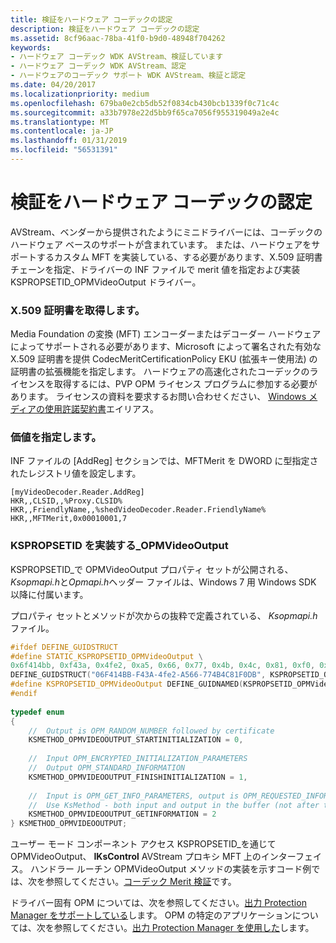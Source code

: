 ```yaml
---
title: 検証をハードウェア コーデックの認定
description: 検証をハードウェア コーデックの認定
ms.assetid: 8cf96aac-78ba-41f0-b9d0-48948f704262
keywords:
- ハードウェア コーデック WDK AVStream、検証しています
- ハードウェア コーデック WDK AVStream、認定
- ハードウェアのコーデック サポート WDK AVStream、検証と認定
ms.date: 04/20/2017
ms.localizationpriority: medium
ms.openlocfilehash: 679ba0e2cb5db52f0834cb430bcb1339f0c71c4c
ms.sourcegitcommit: a33b7978e22d5bb9f65ca7056f955319049a2e4c
ms.translationtype: MT
ms.contentlocale: ja-JP
ms.lasthandoff: 01/31/2019
ms.locfileid: "56531391"
---
```

# <a name="validating-and-certifying-hardware-codecs"></a>検証をハードウェア コーデックの認定


AVStream、ベンダーから提供されたようにミニドライバーには、コーデックのハードウェア ベースのサポートが含まれています。 または、ハードウェアをサポートするカスタム MFT を実装している、する必要があります、X.509 証明書チェーンを指定、ドライバーの INF ファイルで merit 値を指定および実装 KSPROPSETID\_OPMVideoOutput ドライバー。

### <a name="obtaining-an-x509-certificate"></a>**X.509 証明書を取得します。**

Media Foundation の変換 (MFT) エンコーダーまたはデコーダー ハードウェアによってサポートされる必要があります、Microsoft によって署名された有効な X.509 証明書を提供 CodecMeritCertificationPolicy EKU (拡張キー使用法) の証明書の拡張機能を指定します。 ハードウェアの高速化されたコーデックのライセンスを取得するには、PVP OPM ライセンス プログラムに参加する必要があります。 ライセンスの資料を要求するお問い合わせください、 [Windows メディアの使用許諾契約書](mailto://wmla@microsoft.com)エイリアス。

### <a name="specifying-merit"></a>**価値を指定します。**

INF ファイルの [AddReg] セクションでは、MFTMerit を DWORD に型指定されたレジストリ値を設定します。

```INF
[myVideoDecoder.Reader.AddReg]
HKR,,CLSID,,%Proxy.CLSID%
HKR,,FriendlyName,,%shedVideoDecoder.Reader.FriendlyName%
HKR,,MFTMerit,0x00010001,7
```

### <a name="implementing-kspropsetidopmvideooutput"></a>**KSPROPSETID を実装する\_OPMVideoOutput**

KSPROPSETID\_で OPMVideoOutput プロパティ セットが公開される、 *Ksopmapi.h*と*Opmapi.h*ヘッダー ファイルは、Windows 7 用 Windows SDK 以降に付属います。

プロパティ セットとメソッドが次からの抜粋で定義されている、 *Ksopmapi.h*ファイル。

```cpp
#ifdef DEFINE_GUIDSTRUCT
#define STATIC_KSPROPSETID_OPMVideoOutput \
0x6f414bb, 0xf43a, 0x4fe2, 0xa5, 0x66, 0x77, 0x4b, 0x4c, 0x81, 0xf0, 0xdb                         
DEFINE_GUIDSTRUCT("06F414BB-F43A-4fe2-A566-774B4C81F0DB", KSPROPSETID_OPMVideoOutput);          
#define KSPROPSETID_OPMVideoOutput DEFINE_GUIDNAMED(KSPROPSETID_OPMVideoOutput)                   
#endif
 
typedef enum
{                                                                                    
    //  Output is OPM_RANDOM_NUMBER followed by certificate                                        
    KSMETHOD_OPMVIDEOOUTPUT_STARTINITIALIZATION = 0,                                              
 
    //  Input OPM_ENCRYPTED_INITIALIZATION_PARAMETERS                                             
    //  Output OPM_STANDARD_INFORMATION                                                           
    KSMETHOD_OPMVIDEOOUTPUT_FINISHINITIALIZATION = 1,                                             
 
    //  Input is OPM_GET_INFO_PARAMETERS, output is OPM_REQUESTED_INFORMATION                     
    //  Use KsMethod - both input and output in the buffer (not after the KSMETHOD structure)     
    KSMETHOD_OPMVIDEOOUTPUT_GETINFORMATION = 2                                                    
} KSMETHOD_OPMVIDEOOUTPUT;           
```

ユーザー モード コンポーネント アクセス KSPROPSETID\_を通じて OPMVideoOutput、 **IKsControl** AVStream プロキシ MFT 上のインターフェイス。 ハンドラー ルーチン OPMVideoOutput メソッドの実装を示すコード例では、次を参照してください。[コーデック Merit 検証](codec-merit-validation.md)です。

ドライバー固有 OPM については、次を参照してください。[出力 Protection Manager をサポートしている](https://msdn.microsoft.com/library/windows/hardware/ff569879)します。 OPM の特定のアプリケーションについては、次を参照してください。[出力 Protection Manager を使用した](https://go.microsoft.com/fwlink/p/?linkid=155059)します。
